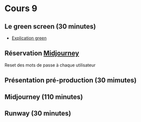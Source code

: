# Cours 9

## Le green screen (30 minutes)
* [Explication green](https://cmontmorency365-my.sharepoint.com/:p:/g/personal/flpilote_cmontmorency_qc_ca/EezQg3ytDZtDoVK-6J6OCcIBwQOhGGpux0Osesvg4pZ9Wg?e=q2ibM4) 
## Réservation [Midjourney](https://teamup.com/ks3j4jwsg8wvik7eh5)
Reset des mots de passe à chaque utilisateur 

## Présentation pré-production (30 mimutes)
## Midjourney (110 minutes)
## Runway (30 minutes)





